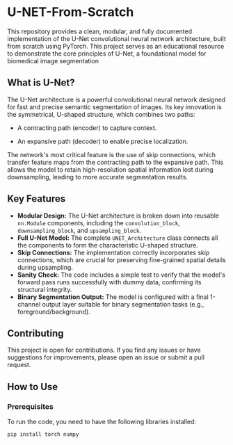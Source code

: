 # U-NET-From-Scratch

This repository provides a clean, modular, and fully documented implementation of the U-Net convolutional neural network architecture, built from scratch using PyTorch. This project serves as an educational resource to demonstrate the core principles of U-Net, a foundational model for biomedical image segmentation 

## What is U-Net?
The U-Net architecture is a powerful convolutional neural network designed for fast and precise semantic segmentation of images. Its key innovation is the symmetrical, U-shaped structure, which combines two paths:

- A contracting path (encoder) to capture context.

- An expansive path (decoder) to enable precise localization.

The network's most critical feature is the use of skip connections, which transfer feature maps from the contracting path to the expansive path. This allows the model to retain high-resolution spatial information lost during downsampling, leading to more accurate segmentation results.

## Key Features

* **Modular Design:** The U-Net architecture is broken down into reusable `nn.Module` components, including the `convolution_block`, `downsampling_block`, and `upsampling_block`.
* **Full U-Net Model:** The complete `UNET_Architecture` class connects all the components to form the characteristic U-shaped structure.
* **Skip Connections:** The implementation correctly incorporates skip connections, which are crucial for preserving fine-grained spatial details during upsampling.
* **Sanity Check:** The code includes a simple test to verify that the model's forward pass runs successfully with dummy data, confirming its structural integrity.
* **Binary Segmentation Output:** The model is configured with a final 1-channel output layer suitable for binary segmentation tasks (e.g., foreground/background).

## Contributing

This project is open for contributions. If you find any issues or have suggestions for improvements, please open an issue or submit a pull request.

## How to Use

### Prerequisites

To run the code, you need to have the following libraries installed:

```bash
pip install torch numpy
